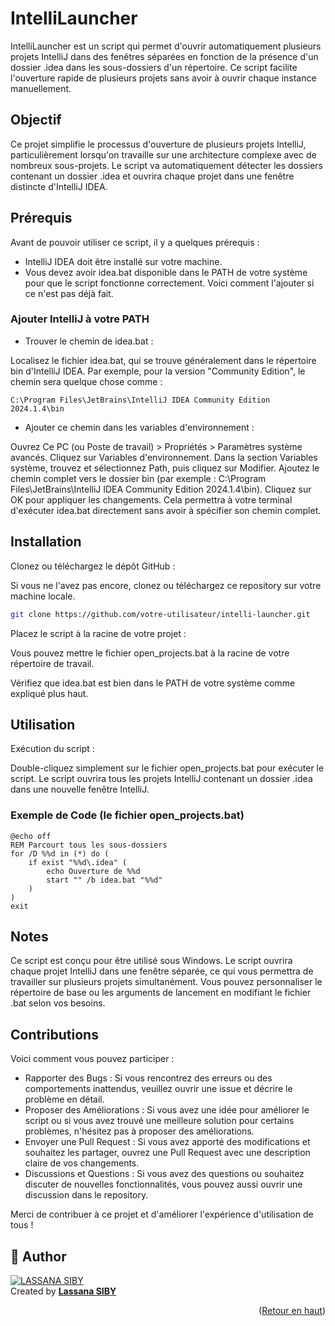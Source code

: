 <a name="readme-top"></a>
# IntelliLauncher

IntelliLauncher est un script qui permet d'ouvrir automatiquement plusieurs projets IntelliJ dans des fenêtres séparées en fonction de la présence d'un dossier .idea dans les sous-dossiers d'un répertoire. Ce script facilite l'ouverture rapide de plusieurs projets sans avoir à ouvrir chaque instance manuellement.

## Objectif

Ce projet simplifie le processus d'ouverture de plusieurs projets IntelliJ, particulièrement lorsqu'on travaille sur une architecture complexe avec de nombreux sous-projets. Le script va automatiquement détecter les dossiers contenant un dossier .idea et ouvrira chaque projet dans une fenêtre distincte d'IntelliJ IDEA.

## Prérequis

Avant de pouvoir utiliser ce script, il y a quelques prérequis :

* IntelliJ IDEA doit être installé sur votre machine.
* Vous devez avoir idea.bat disponible dans le PATH de votre système pour que le script fonctionne correctement. Voici comment l'ajouter si ce n'est pas déjà fait.

### Ajouter IntelliJ à votre PATH

- Trouver le chemin de idea.bat :

Localisez le fichier idea.bat, qui se trouve généralement dans le répertoire bin d'IntelliJ IDEA. Par exemple, pour la version "Community Edition", le chemin sera quelque chose comme :

```batch
C:\Program Files\JetBrains\IntelliJ IDEA Community Edition 2024.1.4\bin
```

- Ajouter ce chemin dans les variables d'environnement :

Ouvrez Ce PC (ou Poste de travail) > Propriétés > Paramètres système avancés.
Cliquez sur Variables d'environnement.
Dans la section Variables système, trouvez et sélectionnez Path, puis cliquez sur Modifier.
Ajoutez le chemin complet vers le dossier bin (par exemple : C:\Program Files\JetBrains\IntelliJ IDEA Community Edition 2024.1.4\bin).
Cliquez sur OK pour appliquer les changements.
Cela permettra à votre terminal d'exécuter idea.bat directement sans avoir à spécifier son chemin complet.

## Installation

Clonez ou téléchargez le dépôt GitHub :

Si vous ne l'avez pas encore, clonez ou téléchargez ce repository sur votre machine locale.

```bash
git clone https://github.com/votre-utilisateur/intelli-launcher.git
```

Placez le script à la racine de votre projet :

Vous pouvez mettre le fichier open_projects.bat à la racine de votre répertoire de travail.

Vérifiez que idea.bat est bien dans le PATH de votre système comme expliqué plus haut.

## Utilisation

Exécution du script :

Double-cliquez simplement sur le fichier open_projects.bat pour exécuter le script.
Le script ouvrira tous les projets IntelliJ contenant un dossier .idea dans une nouvelle fenêtre IntelliJ.



### Exemple de Code (le fichier open_projects.bat)

```batch
@echo off
REM Parcourt tous les sous-dossiers
for /D %%d in (*) do (
    if exist "%%d\.idea" (
        echo Ouverture de %%d
        start "" /b idea.bat "%%d"
    )
)
exit
```

## Notes

Ce script est conçu pour être utilisé sous Windows.
Le script ouvrira chaque projet IntelliJ dans une fenêtre séparée, ce qui vous permettra de travailler sur plusieurs projets simultanément.
Vous pouvez personnaliser le répertoire de base ou les arguments de lancement en modifiant le fichier .bat selon vos besoins.

## Contributions

Voici comment vous pouvez participer :

* Rapporter des Bugs : Si vous rencontrez des erreurs ou des comportements inattendus, veuillez ouvrir une issue et décrire le problème en détail.
* Proposer des Améliorations : Si vous avez une idée pour améliorer le script ou si vous avez trouvé une meilleure solution pour certains problèmes, n'hésitez pas à proposer des améliorations.
* Envoyer une Pull Request : Si vous avez apporté des modifications et souhaitez les partager, ouvrez une Pull Request avec une description claire de vos changements.
* Discussions et Questions : Si vous avez des questions ou souhaitez discuter de nouvelles fonctionnalités, vous pouvez aussi ouvrir une discussion dans le repository.

Merci de contribuer à ce projet et d'améliorer l'expérience d'utilisation de tous !
## 👤 Author 

[![LASSANA SIBY](https://avatars.githubusercontent.com/u/103085452?u=13ace4d88a52056741734e0f802ca7c0053e1e80&v=4&s=40)](https://github.com/sibylassana95)  
Created by **[Lassana SIBY](https://github.com/sibylassana95)**

<p align="right">(<a href="#readme-top">Retour en haut</a>)</p>
